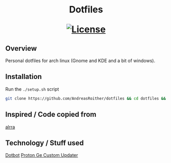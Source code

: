 
<h1 align="center">
  <!--<a name="logo" href=""><img src="" alt="Logo" width="200"></a>-->
  <br>
  Dotfiles

  [![License](https://img.shields.io/badge/license-MIT-blue.svg)](https://opensource.org/licenses/MIT)
</h1>

## Overview

Personal dotfiles for arch linux (Gnome and KDE and a bit of windows).

## Installation

Run the `./setup.sh` script

```bash
git clone https://github.com/AndreasRoither/dotfiles && cd dotfiles && sh ./install
````

## Inspired / Code copied from
[alrra](https://github.com/alrra/dotfiles)

## Technology / Stuff used

[Dotbot](https://github.com/anishathalye/dotbot)
[Proton Ge Custom Updater](https://github.com/p-mng/proton-ge-custom-updater)
